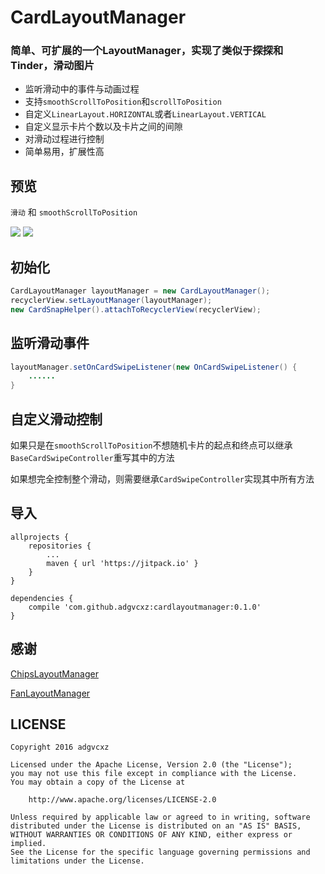 # CardLayoutManager

### 简单、可扩展的一个LayoutManager，实现了类似于探探和Tinder，滑动图片

* 监听滑动中的事件与动画过程
* 支持``smoothScrollToPosition``和``scrollToPosition``
* 自定义``LinearLayout.HORIZONTAL``或者``LinearLayout.VERTICAL``
* 自定义显示卡片个数以及卡片之间的间隙
* 对滑动过程进行控制
* 简单易用，扩展性高

## 预览

``滑动`` 和 ``smoothScrollToPosition``

![](https://github.com/adgvcxz/CardLayoutManager/blob/master/img/card1.gif)
![](https://github.com/adgvcxz/CardLayoutManager/blob/master/img/card2.gif)

## 初始化
```java
CardLayoutManager layoutManager = new CardLayoutManager();
recyclerView.setLayoutManager(layoutManager);
new CardSnapHelper().attachToRecyclerView(recyclerView);
```
## 监听滑动事件
```java
layoutManager.setOnCardSwipeListener(new OnCardSwipeListener() {
	......
}
```
## 自定义滑动控制
如果只是在``smoothScrollToPosition``不想随机卡片的起点和终点可以继承``BaseCardSwipeController``重写其中的方法

如果想完全控制整个滑动，则需要继承``CardSwipeController``实现其中所有方法

## 导入

```
allprojects {
    repositories {
        ...
        maven { url 'https://jitpack.io' }
    }
}

dependencies {
    compile 'com.github.adgvcxz:cardlayoutmanager:0.1.0'
}
```

## 感谢

[ChipsLayoutManager](https://github.com/BelooS/ChipsLayoutManager)

[FanLayoutManager](https://github.com/Cleveroad/FanLayoutManager)



## LICENSE

    Copyright 2016 adgvcxz

    Licensed under the Apache License, Version 2.0 (the "License");
    you may not use this file except in compliance with the License.
    You may obtain a copy of the License at

        http://www.apache.org/licenses/LICENSE-2.0

    Unless required by applicable law or agreed to in writing, software
    distributed under the License is distributed on an "AS IS" BASIS,
    WITHOUT WARRANTIES OR CONDITIONS OF ANY KIND, either express or implied.
    See the License for the specific language governing permissions and
    limitations under the License.

